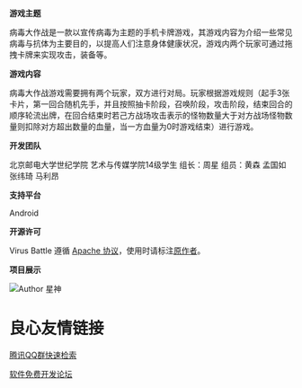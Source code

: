  **游戏主题** 

病毒大作战是一款以宣传病毒为主题的手机卡牌游戏，其游戏内容为介绍一些常见病毒与抗体为主要目的，以提高人们注意身体健康状况，游戏内两个玩家可通过拖拽卡牌来实现攻击，装备等。

 **游戏内容** 

病毒大作战游戏需要拥有两个玩家，双方进行对局。玩家根据游戏规则（起手3张卡片，第一回合随机先手，并且按照抽卡阶段，召唤阶段，攻击阶段，结束回合的顺序轮流出牌，在回合结束时若己方战场攻击表示的怪物数量大于对方战场怪物数量则扣除对方超出数量的血量，当一方血量为0时游戏结束）进行游戏。

 **开发团队** 

北京邮电大学世纪学院
艺术与传媒学院14级学生
组长：周星
组员：黄森
      孟国如
      张纬琦
      马利昂

 **支持平台** 

Android

 **开源许可** 

Virus Battle 遵循 [Apache 协议](https://git.oschina.net/TickStudio/virus-battle/blob/master/LICENSE)，使用时请标注[原作者](https://git.oschina.net/venscn)。

 **项目展示** 

![Author 星神](https://git.oschina.net/uploads/images/2017/0625/140427_e540fc5a_333485.png "Virus Battle")

 # 良心友情链接

[腾讯QQ群快速检索](http://u.720life.cn/s/8cf73f7c)

[软件免费开发论坛](http://u.720life.cn/s/bbb01dc0)